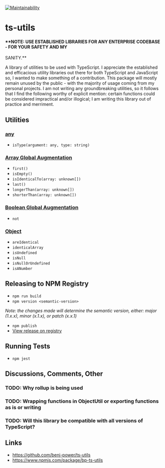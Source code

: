 [![Maintainability](https://api.codeclimate.com/v1/badges/0ca7640d58873389be60/maintainability)](https://codeclimate.com/github/benj-power/ts-utils/maintainability)

# ts-utils

#### **NOTE: USE ESTABLISHED LIBRARIES FOR ANY ENTERPRISE CODEBASE - FOR YOUR SAFETY AND MY
SANITY.**

A library of utilities to be used with TypeScript. I appreciate the established and efficacious utility
libraries out there for both TypeScript and JavaScript so, I wanted to make something of a contribution. 
This package will mostly remain unused by the public - with the majority of usage coming from my
personal projects. I am not writing any groundbreaking utilities, so it follows that I find the
following worthy of explicit mention: certain functions could be considered impractical and/or
illogical; I am writing this library out of practice and merriment.
     
## Utilities
### [any](src/anything/anything.util.ts)
- `isType(argument: any, type: string)`

### [Array Global Augmentation](src/array/array.global.augmentation.ts)
- `first()`
- `isEmpty()`
- `isIdenticalTo(array: unknown[])`
- `last()`
- `longerThan(array: unknown[])`
- `shorterThan(array: unknown[])`

### [Boolean Global Augmentation](src/boolean/boolean.global.augmentation.ts)
- `not`

### [Object](src/object/object.util.ts)
- `areIdentical`
- `identicalArray`
- `isUndefined`
- `isNull`
- `isNullOrUndefined`
- `isANumber`

## Releasing to NPM Registry
- `npm run build`
- `npm version <semantic-version>`

_Note: the changes made will determine the semantic version, either: major (1.x.x), minor (x.1.x), or
patch (x.x.1)_
- `npm publish`
- [View release on registry](https://www.npmjs.com/package/bp-ts-utils?activeTab=versions)

## Running Tests
- `npm jest`

## Discussions, Comments, Other
### TODO: Why rollup is being used
### TODO: Wrapping functions in ObjectUtil or exporting functions as is or writing
### TODO: Will this library be compatible with all versions of TypeScript?   

## Links
- https://github.com/benj-power/ts-utils
- https://www.npmjs.com/package/bp-ts-utils